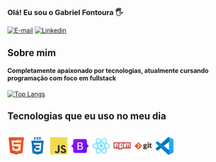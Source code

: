 
### Olá! Eu sou o Gabriel Fontoura 🖐️

[![E-mail](https://img.shields.io/badge/Gmail-D14836?style=for-the-badge&logo=gmail&logoColor=white)](mailto:gabrielFMendonca@gmail.com)
[![Linkedin](https://img.shields.io/badge/LinkedIn-0077B5?style=for-the-badge&logo=linkedin&logoColor=white)]()

## Sobre mim
#### Completamente apaixonado por tecnologias, atualmente cursando programação com foco em fullstack


[![Top Langs](https://github-readme-stats.vercel.app/api/top-langs/?username=EuFontoura&layout=compact&theme=transparent)](https://github.com/anuraghazra/github-readme-stats)

## Tecnologias que eu uso no meu dia

<div style="display: inline_block"><br/>
    <img src="https://github.com/devicons/devicon/blob/master/icons/html5/html5-original.svg" title="HTML5" alt="HTML" width="40" height="40"/>&nbsp;
    <img src="https://github.com/devicons/devicon/blob/master/icons/css3/css3-plain-wordmark.svg"  title="CSS3" alt="CSS" width="40" height="40"/>&nbsp;
    <img src="https://github.com/devicons/devicon/blob/master/icons/javascript/javascript-original.svg" title="JavaScript" alt="JavaScript" width="40" height="40"/>&nbsp;
    <img src="https://github.com/devicons/devicon/blob/master/icons/bootstrap/bootstrap-original.svg" title="Bootstrap" alt="Bootstrap" width="40" height="40"/>&nbsp;
    <img src="https://github.com/devicons/devicon/blob/master/icons/react/react-original.svg" title="React" alt="React" width="40" height="40"/>&nbsp;
    <img src="https://github.com/devicons/devicon/blob/master/icons/npm/npm-original-wordmark.svg" title="npm" alt="npm" width="40" height="40"/>&nbsp;
    <img src="https://github.com/devicons/devicon/blob/master/icons/git/git-original-wordmark.svg" title="Git" **alt="Git" width="40" height="40"/>&nbsp;
    <img src="https://github.com/devicons/devicon/blob/master/icons/vscode/vscode-original.svg" title="vscode" **alt="vscode" width="40" height="40"/>&nbsp;
</div><br/>

